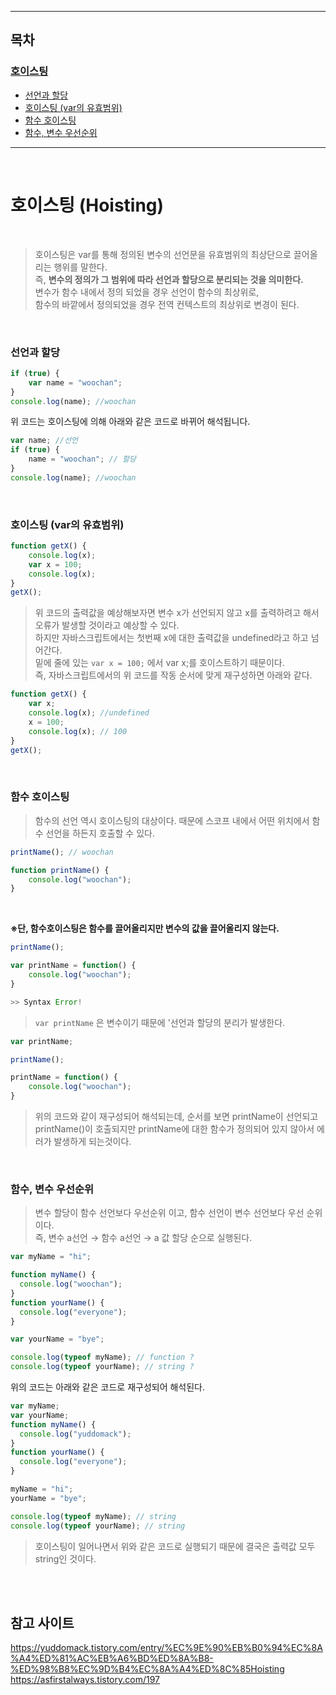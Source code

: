 <hr>

## 목차 

### [호이스팅](#호이스팅-(hoisting)) 
-  [선언과 할당](#선언과-할당)
-  [호이스팅 (var의 유효범위)](#호이스팅-(var의-유효범위))
-  [함수 호이스팅](#함수-호이스팅)
-  [함수, 변수 우선순위](#함수,-변수-우선순위)

<hr>

<br>

# 호이스팅 (Hoisting) 

<br> 

> 호이스팅은 var를 통해 정의된 변수의 선언문을 유효범위의 최상단으로 끌어올리는 행위를 말한다. <br>
> 즉, **변수의 정의가 그 범위에 따라 선언과 할당으로 분리되는 것을 의미한다.** <br>
> 변수가 함수 내에서 정의 되었을 경우 선언이 함수의 최상위로, <br>
> 함수의 바깥에서 정의되었을 경우 전역 컨텍스트의 최상위로 변경이 된다. 

<br>

### 선언과 할당
```js
if (true) {
    var name = "woochan";
}
console.log(name); //woochan
```
위 코드는 호이스팅에 의해 아래와 같은 코드로 바뀌어 해석됩니다. 
```js 
var name; //선언 
if (true) {
    name = "woochan"; // 할당 
}
console.log(name); //woochan
```

<br>

### 호이스팅 (var의 유효범위)
```js
function getX() {
    console.log(x); 
    var x = 100; 
    console.log(x); 
}
getX(); 
```
>위 코드의 출력값을 예상해보자면 변수 x가 선언되지 않고 x를 출력하려고 해서 오류가 발생할 것이라고 예상할 수 있다. <br>
> 하지만 자바스크립트에서는 첫번째 x에 대한 출력값을 undefined라고 하고 넘어간다. <br>
> 밑에 줄에 있는 ```var x = 100;``` 에서 var x;를 호이스트하기 때문이다.  <br>
> 즉, 자바스크립트에서의 위 코드를 작동 순서에 맞게 재구성하면 아래와 같다. 
```js
function getX() {
    var x; 
    console.log(x); //undefined 
    x = 100; 
    console.log(x); // 100
}
getX();
```

<br>

### 함수 호이스팅 
> 함수의 선언 역시 호이스팅의 대상이다. 때문에 스코프 내에서 어떤 위치에서 함수 선언을 하든지 호출할 수 있다. 
```js
printName(); // woochan 

function printName() {
    console.log("woochan");
}
```
<br>

**※단, 함수호이스팅은 함수를 끌어올리지만 변수의 값을 끌어올리지 않는다.**
```js
printName(); 

var printName = function() {
    console.log("woochan");
}

>> Syntax Error! 
```
> ```var printName``` 은 변수이기 때문에 '선언과 할당의 분리가 발생한다. 
```js
var printName; 

printName(); 

printName = function() {
    console.log("woochan");
}
```
> 위의 코드와 같이 재구성되어 해석되는데, 순서를 보면 printName이 선언되고 printName()이 호출되지만 printName에 대한 함수가 정의되어 있지 않아서 에러가 발생하게 되는것이다. 

<br>

### 함수, 변수 우선순위 
> 변수 할당이 함수 선언보다 우선순위 이고, 함수 선언이 변수 선언보다 우선 순위이다.<br> 
> 즉, 변수 a선언 → 함수 a선언 → a 값 할당 순으로 실행된다. 
```js
var myName = "hi";

function myName() {
  console.log("woochan");
}
function yourName() {
  console.log("everyone");
}

var yourName = "bye";

console.log(typeof myName); // function ?
console.log(typeof yourName); // string ?
```
위의 코드는 아래와 같은 코드로 재구성되어 해석된다. 
```js
var myName;
var yourName;
function myName() {
  console.log("yuddomack");
}
function yourName() {
  console.log("everyone");
}

myName = "hi";
yourName = "bye";

console.log(typeof myName); // string 
console.log(typeof yourName); // string 
```
> 호이스팅이 일어나면서 위와 같은 코드로 실행되기 때문에 결국은 출력값 모두 string인 것이다. 

<br><br>

## 참고 사이트 
https://yuddomack.tistory.com/entry/%EC%9E%90%EB%B0%94%EC%8A%A4%ED%81%AC%EB%A6%BD%ED%8A%B8-%ED%98%B8%EC%9D%B4%EC%8A%A4%ED%8C%85Hoisting
<br>
https://asfirstalways.tistory.com/197